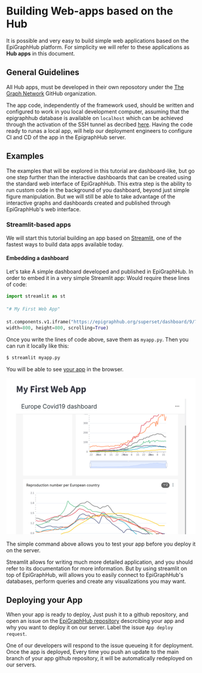 # Building Web-apps based on the Hub

It is possible and very easy to build simple web applications based on the EpiGraphHub platform. For simplicity we will refer to these applications as **Hub apps** in this document.

## General Guidelines
All Hub apps, must be developed in their own reposotory under the [The Graph Network](https://github.com/thegraphnetwork) GitHub organization.

The app code, independently of the framework used, should be written and configured to work in you local development computer, assuming that the epigraphhub database is available on `localhost` which can be achieved through the activation of the SSH tunnel as decribed [here](https://epigraphhub.readthedocs.io/en/latest/dataanalysis.html). Having the code ready to runas a local app, will help our deployment engineers to configure CI and CD of the app in the EpigraphHub server.


## Examples
The examples that will be explored in this tutorial are dashboard-like, but go one step further than the interactive dashboards that can be created using the standard web interface of EpiGraphHub. This extra step is the ability to run custom code in the background of you dashboard, beyond just simple figure manipulation. But we will still be able to take advantage of the interactive graphs and dashboards created and published through EpiGraphHub's web interface.

### Streamlit-based apps

We will start this tutorial building an app based on [Streamlit](https://streamlit.io), one of the fastest ways to build data apps available today. 

#### Embedding a dashboard
Let's take A simple dashboard developed and published in EpiGraphHub. In order to embed it in a very simple Streamlit app: Would require these lines of code:

```python
import streamlit as st

"# My First Web App"

st.components.v1.iframe("https://epigraphhub.org/superset/dashboard/9/?standalone=true",
width=800, height=800, scrolling=True)
```

Once you write the lines of code above, save them as `myapp.py`. Then you can run it locally like this:

```bash
$ streamlit myapp.py
```
You will be able to see [your app](http://localhost:8501/) in the browser.

![dash](embed_dash.png)

The simple command above allows you to test your app before you deploy it on the server. 

Streamlit allows for writing much more detailed application, and you should refer to its documentation for more information. But by using streamlit on top of EpiGraphHub, will allows you to easily connect to EpiGraphHub's databases, perform queries and create any visualizations you may want.


## Deploying your App
When your app is ready to deploy, Just push it to a github repository, and open an issue on the [EpiGraphHub repository](https://github.com/thegraphnetwork/EpiGraphHub/issues) descrcibing your app and why you want to deploy it on our server. Label the issue `App deploy request`.

One of our developers will respond to the issue queueing it for deployment. Once the app is deployed, Every time you push an update to the main branch of your app github repository, it will be automatically redeployed on our servers.



